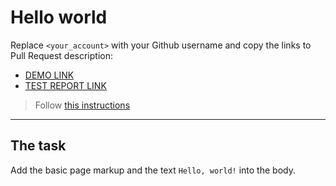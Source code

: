 # Hello world
Replace `<your_account>` with your Github username and copy the links to Pull Request description:
- [DEMO LINK](https://<iHateAntichrist>.github.io/layout_hello-world/)
- [TEST REPORT LINK](https://<iHateAntichrist>.github.io/layout_hello-world/report/html_report/)

> Follow [this instructions](https://mate-academy.github.io/layout_task-guideline/#how-to-solve-the-layout-tasks-on-github)
___

## The task
Add the basic page markup and the text `Hello, world!` into the body.
